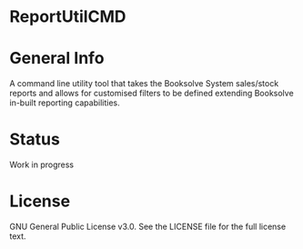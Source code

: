 # ReportUtilCMD

# General Info
A command line utility tool that takes the Booksolve System sales/stock reports
and allows for customised filters to be defined extending Booksolve in-built reporting capabilities.

# Status
Work in progress

# License

GNU General Public License v3.0.
See the LICENSE file for the full license text.
